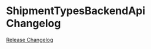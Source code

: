 # ShipmentTypesBackendApi Changelog

[Release Changelog](https://github.com/spryker/shipment-types-backend-api/releases)
